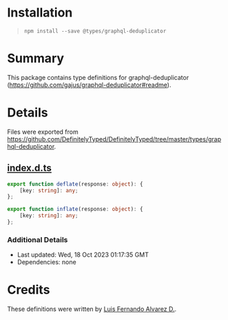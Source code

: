 # Installation
> `npm install --save @types/graphql-deduplicator`

# Summary
This package contains type definitions for graphql-deduplicator (https://github.com/gajus/graphql-deduplicator#readme).

# Details
Files were exported from https://github.com/DefinitelyTyped/DefinitelyTyped/tree/master/types/graphql-deduplicator.
## [index.d.ts](https://github.com/DefinitelyTyped/DefinitelyTyped/tree/master/types/graphql-deduplicator/index.d.ts)
````ts
export function deflate(response: object): {
    [key: string]: any;
};

export function inflate(response: object): {
    [key: string]: any;
};

````

### Additional Details
 * Last updated: Wed, 18 Oct 2023 01:17:35 GMT
 * Dependencies: none

# Credits
These definitions were written by [Luis Fernando Alvarez D.](https://github.com/lfades).
